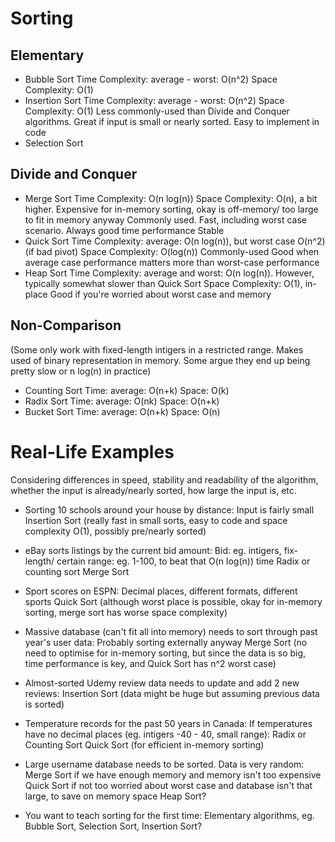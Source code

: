 # Sorting

## Elementary
- Bubble Sort
    Time Complexity: average - worst: O(n^2)
    Space Complexity: O(1)
- Insertion Sort
    Time Complexity: average - worst: O(n^2)
    Space Complexity: O(1)
    Less commonly-used than Divide and Conquer algorithms. 
    Great if input is small or nearly sorted. 
    Easy to implement in code
- Selection Sort

## Divide and Conquer
- Merge Sort
    Time Complexity: O(n log(n))
    Space Complexity: O(n), a bit higher. Expensive for in-memory sorting, okay is off-memory/ too large to fit in memory anyway
    Commonly used. Fast, including worst case scenario. Always good time performance
    Stable
- Quick Sort
    Time Complexity: average: O(n log(n)), but worst case O(n^2) (if bad pivot)
    Space Complexity: O(log(n))
    Commonly-used
    Good when average case performance matters more than worst-case performance
- Heap Sort
    Time Complexity: average and worst: O(n log(n)). However, typically somewhat slower than Quick Sort
    Space Complexity: O(1), in-place
    Good if you're worried about worst case and memory

## Non-Comparison
(Some only work with fixed-length intigers in a restricted range. Makes used of binary representation in memory. Some argue they end up being pretty slow or n log(n) in practice)
- Counting Sort
    Time: average: O(n+k)
    Space: O(k)
- Radix Sort
    Time: average: O(nk)
    Space: O(n+k)
- Bucket Sort
    Time: average: O(n+k)
    Space: O(n)


# Real-Life Examples

Considering differences in speed, stability and readability of the algorithm, whether the input is already/nearly sorted, how large the input is, etc.

- Sorting 10 schools around your house by distance:
    Input is fairly small
    Insertion Sort (really fast in small sorts, easy to code and space complexity O(1), possibly pre/nearly sorted)

- eBay sorts listings by the current bid amount:
    Bid: eg. intigers, fix-length/ certain range: eg. 1-100, to beat that O(n log(n)) time
    Radix or counting sort
    Merge Sort

- Sport scores on ESPN:
    Decimal places, different formats, different sports
    Quick Sort (although worst place is possible, okay for in-memory sorting, merge sort has worse space complexity)

- Massive database (can't fit all into memory) needs to sort through past year's user data:
    Probably sorting externally anyway
    Merge Sort (no need to optimise for in-memory sorting, but since the data is so big, time performance is key, and Quick Sort has n^2 worst case)

- Almost-sorted Udemy review data needs to update and add 2 new reviews:
    Insertion Sort (data might be huge but assuming previous data is sorted)

- Temperature records for the past 50 years in Canada:
    If temperatures have no decimal places (eg. intigers -40 - 40, small range): Radix or Counting Sort
    Quick Sort (for efficient in-memory sorting)

- Large username database needs to be sorted. Data is very random:
    Merge Sort if we have enough memory and memory isn't too expensive
    Quick Sort if not too worried about worst case and database isn't that large, to save on memory space
    Heap Sort?

- You want to teach sorting for the first time:
    Elementary algorithms, eg. Bubble Sort, Selection Sort, Insertion Sort?

